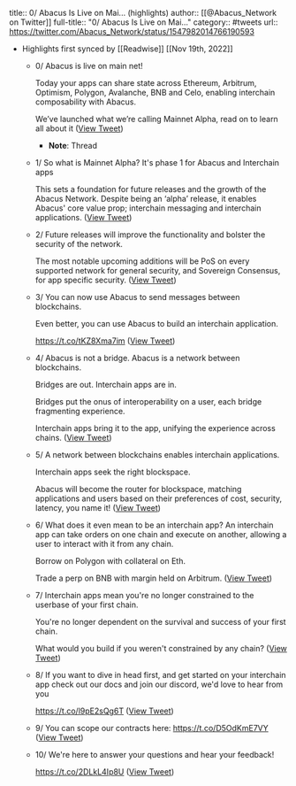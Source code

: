 title:: 0/ Abacus Is Live on Mai... (highlights)
author:: [[@Abacus_Network on Twitter]]
full-title:: "0/ Abacus Is Live on Mai..."
category:: #tweets
url:: https://twitter.com/Abacus_Network/status/1547982014766190593

- Highlights first synced by [[Readwise]] [[Nov 19th, 2022]]
	- 0/ Abacus is live on main net!
	  
	  Today your apps can share state across Ethereum, Arbitrum, Optimism, Polygon, Avalanche, BNB and Celo, enabling interchain composability with Abacus.
	  
	  We’ve launched what we’re calling Mainnet Alpha, read on to learn all about it ([View Tweet](https://twitter.com/Abacus_Network/status/1547982014766190593))
		- **Note**: Thread
	- 1/ So what is Mainnet Alpha? It's phase 1 for Abacus and Interchain apps
	  
	  This sets a foundation for future releases and the growth of the Abacus Network. Despite being an ‘alpha’ release, it enables Abacus' core value prop; interchain messaging and interchain applications. ([View Tweet](https://twitter.com/Abacus_Network/status/1547982016234131457))
	- 2/ Future releases will improve the functionality and bolster the security of the network.
	  
	  The most notable upcoming additions will be PoS on every supported network for general security, and Sovereign Consensus, for app specific security. ([View Tweet](https://twitter.com/Abacus_Network/status/1547982017685377030))
	- 3/ You can now use Abacus to send messages between blockchains. 
	  
	  Even better, you can use Abacus to build an interchain application. 
	  
	  https://t.co/tKZ8Xma7im ([View Tweet](https://twitter.com/Abacus_Network/status/1547982019535126530))
	- 4/ Abacus is not a bridge. Abacus is a network between blockchains. 
	  
	  Bridges are out. Interchain apps are in. 
	  
	  Bridges put the onus of interoperability on a user, each bridge fragmenting experience. 
	  
	  Interchain apps bring it to the app, unifying the experience across chains. ([View Tweet](https://twitter.com/Abacus_Network/status/1547982022039465984))
	- 5/ A network between blockchains enables interchain applications.
	  
	  Interchain apps seek the right blockspace.
	  
	  Abacus will become the router for blockspace, matching applications and users based on their preferences of cost, security, latency, you name it! ([View Tweet](https://twitter.com/Abacus_Network/status/1547982023360360452))
	- 6/ What does it even mean to be an interchain app? An interchain app can take orders on one chain and execute on another, allowing a user to interact with it from any chain.  
	  
	  Borrow on Polygon with collateral on Eth. 
	  
	  Trade a perp on BNB with margin held on Arbitrum. ([View Tweet](https://twitter.com/Abacus_Network/status/1547982024853450753))
	- 7/ Interchain apps mean you're no longer constrained to the userbase of your first chain. 
	  
	  You're no longer dependent on the survival and success of your first chain.
	  
	  What would you build if you weren't constrained by any chain? ([View Tweet](https://twitter.com/Abacus_Network/status/1547982026287894529))
	- 8/ If you want to dive in head first, and get started on your interchain app check out our docs and join our discord, we'd love to hear from you
	  
	  https://t.co/l9pE2sQg6T ([View Tweet](https://twitter.com/Abacus_Network/status/1547982027667910664))
	- 9/ You can scope our contracts here: https://t.co/D5OdKmE7VY ([View Tweet](https://twitter.com/Abacus_Network/status/1547982029387489281))
	- 10/ We're here to answer your questions and hear your feedback!
	  
	  https://t.co/2DLkL4Ip8U ([View Tweet](https://twitter.com/Abacus_Network/status/1547982030893264902))